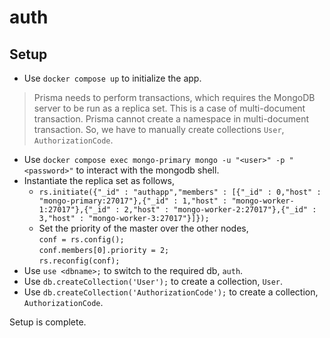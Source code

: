 # auth

## Setup

- Use `docker compose up` to initialize the app.

> Prisma needs to perform transactions, which requires the MongoDB server to be run as a replica set. This is a case of multi-document transaction. Prisma cannot create a namespace in multi-document transaction. So, we have to manually create collections `User`, `AuthorizationCode`.

- Use `docker compose exec mongo-primary mongo -u "<user>" -p "<password>"` to interact with the mongodb shell.
- Instantiate the replica set as follows,
  - `rs.initiate({"_id" : "authapp","members" : [{"_id" : 0,"host" : "mongo-primary:27017"},{"_id" : 1,"host" : "mongo-worker-1:27017"},{"_id" : 2,"host" : "mongo-worker-2:27017"},{"_id" : 3,"host" : "mongo-worker-3:27017"}]});`
  - Set the priority of the master over the other nodes, <br>
    `conf = rs.config();` <br>
    `conf.members[0].priority = 2;` <br>
    `rs.reconfig(conf);`
- Use `use <dbname>;` to switch to the required db, `auth`.
- Use `db.createCollection('User');` to create a collection, `User`.
- Use `db.createCollection('AuthorizationCode');` to create a collection, `AuthorizationCode`.

Setup is complete.
